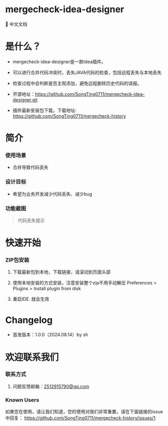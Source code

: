 # mergecheck-idea-designer

📖 中文文档

# 是什么？

* mergecheck-idea-designer是一款Idea插件。
* 可以进行合并代码冲突时，丢失JAVA代码的检查，包括远程丢失与本地丢失
* 检查过程中会判断是否主观添加，避免远程删除历史代码的误报。

* 开源地址：https://github.com/SongTing0711/mergecheck-idea-designer.git

* 插件最新安装包下载，下载地址:
  https://github.com/SongTing0711/mergecheck-history

# 简介

### 使用场景

* 合并导致代码丢失

### 设计目标

* 希望为业务开发减少代码丢失、减少bug

### 功能截图

> 代码丢失提示

# 快速开始

### ZIP包安装

1. 下载最新包到本地，下载链接，请滚动到页面头部
2. 使用本地安装的方式安装，注意安装整个zip不用手动解压 Preferences > Plugins > Install plugin from disk

3. 重启IDE. 就会生效

# Changelog

* 首发版本：1.0.0（2024.08.14）by sh

# 欢迎联系我们
### 联系方式

1. 问题反馈邮箱：2512915790@qq.com

### Known Users

如果您在使用，请让我们知道，您的使用对我们非常重要。请在下面链接的issue中回复：
https://github.com/SongTing0711/mergecheck-history/issues/1